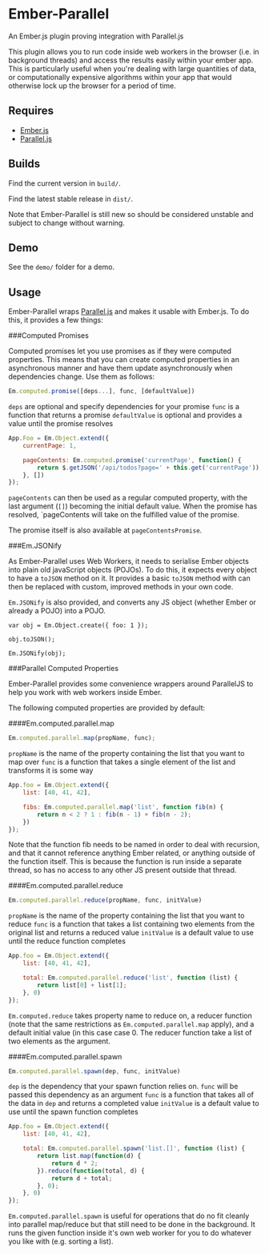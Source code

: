 Ember-Parallel
==============

An Ember.js plugin proving integration with Parallel.js

This plugin allows you to run code inside web workers in the browser (i.e. in background threads) and access the results easily within your ember app. This is particularly useful when you're dealing with large quantities of data, or computationally expensive algorithms within your app that would otherwise lock up the browser for a period of time.

Requires
--------

* [Ember.js](http://emberjs.com)
* [Parallel.js](http://adambom.github.io/parallel.js/)

Builds
------

Find the current version in `build/`.

Find the latest stable release in `dist/`.

Note that Ember-Parallel is still new so should be considered unstable and subject to change without warning.

Demo
----

See the `demo/` folder for a demo.

Usage
-----

Ember-Parallel wraps [Parallel.js](http://adambom.github.io/parallel.js/) and makes it usable with Ember.js. To do this, it provides a few things:

###Computed Promises

Computed promises let you use promises as if they were computed properties. This means that you can create computed properties in an asynchronous manner and have them update asynchronously when dependencies change. Use them as follows:

```javascript
Em.computed.promise([deps...], func, [defaultValue])
```

`deps` are optional and specify dependencies for your promise
`func` is a function that returns a promise
`defaultValue` is optional and provides a value until the promise resolves

```javascript
App.Foo = Em.Object.extend({
	currentPage: 1,

	pageContents: Em.computed.promise('currentPage', function() {
		return $.getJSON('/api/todos?page=' + this.get('currentPage'));
	}, [])
});
```

`pageContents` can then be used as a regular computed property, with the last argument (`[]`) becoming the initial default value. When the promise has resolved, `pageContents will take on the fulfilled value of the promise.

The promise itself is also available at `pageContentsPromise`.

###Em.JSONify

As Ember-Parallel uses Web Workers, it needs to serialise Ember objects into plain old javaScript objects (POJOs). To do this, it expects every object to have a `toJSON` method on it. It provides a basic `toJSON` method with can then be replaced with custom, improved methods in your own code.

`Em.JSONify` is also provided, and converts any JS object (whether Ember or already a POJO) into a POJO.

```javsacript
var obj = Em.Object.create({ foo: 1 });

obj.toJSON();

Em.JSONify(obj);
```

###Parallel Computed Properties

Ember-Parallel provides some convenience wrappers around ParallelJS to help you work with web workers inside Ember.

The following computed properties are provided by default:

####Em.computed.parallel.map

```javascript
Em.computed.parallel.map(propName, func);
```
`propName` is the name of the property containing the list that you want to map over
`func` is a function that takes a single element of the list and transforms it is some way

```javascript
App.foo = Em.Object.extend({
	list: [40, 41, 42],

	fibs: Em.computed.parallel.map('list', function fib(n) {
		return n < 2 ? 1 : fib(n - 1) + fib(n - 2);
	})
});
```

Note that the function fib needs to be named in order to deal with recursion, and that it cannot reference anything Ember related, or anything outside of the function itself. This is because the function is run inside a separate thread, so has no access to any other JS present outside that thread.

####Em.computed.parallel.reduce

```javascript
Em.computed.parallel.reduce(propName, func, initValue)
```
`propName` is the name of the property containing the list that you want to reduce
`func` is a function that takes a list containing two elements from the original list and returns a reduced value
`initValue` is a default value to use until the reduce function completes

```javascript
App.foo = Em.Object.extend({
	list: [40, 41, 42],

	total: Em.computed.parallel.reduce('list', function (list) {
		return list[0] + list[1];
	}, 0)
});
```

`Em.computed.reduce` takes property name to reduce on, a reducer function (note that the same restrictions as `Em.computed.parallel.map` apply), and a default initial value (in this case case 0. The reducer function take a list of two elements as the argument.

####Em.computed.parallel.spawn

```javascript
Em.computed.parallel.spawn(dep, func, initValue)
```
`dep` is the dependency that your spawn function relies on. `func` will be passed this dependency as an argument
`func` is a function that takes all of the data in `dep` and returns a completed value
`initValue` is a default value to use until the spawn function completes

```javascript
App.foo = Em.Object.extend({
	list: [40, 41, 42],

	total: Em.computed.parallel.spawn('list.[]', function (list) {
		return list.map(function(d) {
			return d * 2;
		}).reduce(function(total, d) {
			return d + total;
		}, 0);
	}, 0)
});
```
`Em.computed.parallel.spawn` is useful for operations that do no fit cleanly into parallel map/reduce but that still need to be done in the background. It runs the given function inside it's own web worker for you to do whatever you like with (e.g. sorting a list).
